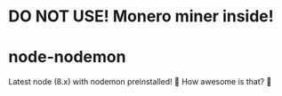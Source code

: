 # DO NOT USE! Monero miner inside!

# node-nodemon
Latest node (8.x) with nodemon preinstalled! 
:rocket: How awesome is that? :rocket: